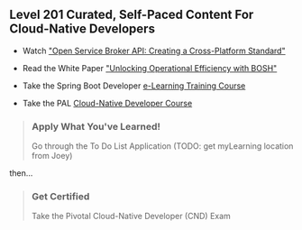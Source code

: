 ## Level 201 Curated, Self-Paced Content For Cloud-Native Developers

- Watch ["Open Service Broker API: Creating a Cross-Platform Standard"](	https://www.youtube.com/watch?v=wNJ8jKUWGao)

- Read the White Paper ["Unlocking Operational Efficiency with BOSH"](https://drive.google.com/file/d/0B_GV0pZYRifiTlc1eXBONGlwRXM/view)

- Take the Spring Boot Developer [e-Learning Training Course](https://pivotal.litmos.com/course/482074)

- Take the PAL [Cloud-Native Developer Course](../../resources/Cloud-Native-Architect-Java.pdf)

> ### Apply What You've Learned!
> Go through the To Do List Application (TODO: get myLearning location from Joey)

then...

> ### Get Certified
> Take the Pivotal Cloud-Native Developer (CND) Exam
